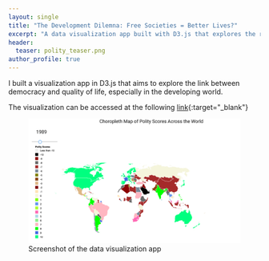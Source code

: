 ```yaml
---
layout: single
title: "The Development Dilemna: Free Societies = Better Lives?"
excerpt: "A data visualization app built with D3.js that explores the relationship between quality of life and democracy"
header:
  teaser: polity_teaser.png
author_profile: true
---
```


I built a visualization app in D3.js that aims to explore the link between democracy and quality of life, 
especially in the developing world. 

The visualization can be accessed at the following [link](http://usman-newsapp.com/development/){:target="_blank"}
<figure>
  <img src="/images/polity_teaser.png" alt="Screeshot of the Data Visualization App">
  <figcaption>Screenshot of the data visualization app</figcaption>
</figure>     

